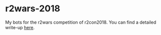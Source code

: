 # r2wars-2018
My bots for the r2wars competition of r2con2018. You can find a detailed write-up [here](https://t.pagef.lt/retrospective-on-r2wars-2018/).
